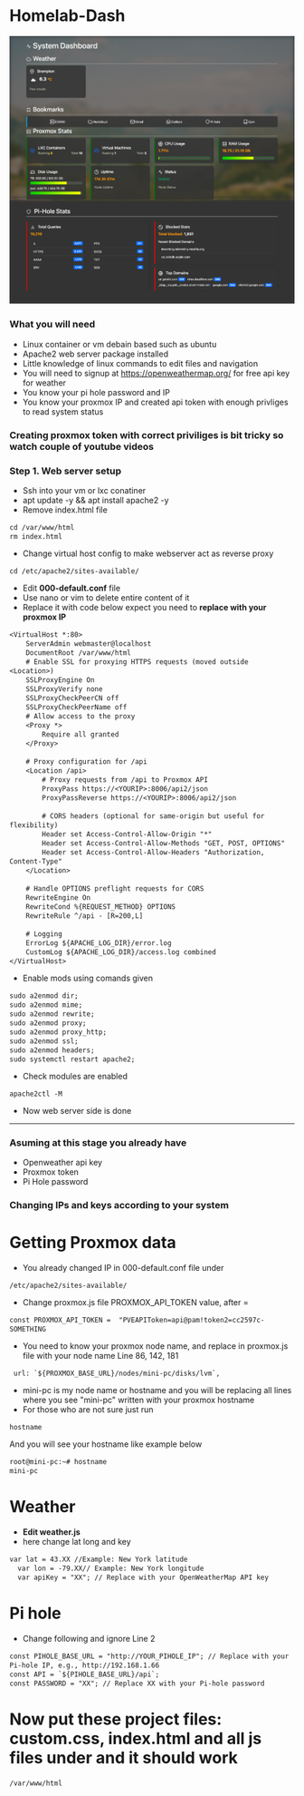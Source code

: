 # Homelab-Dash 
![Demo](demo.png?raw=true "Demo Page")
### What you will need

- Linux container or vm debain based such as ubuntu 
- Apache2 web server package installed
- Little knowledge of linux commands to edit files and navigation
- You will need to signup at https://openweathermap.org/ for free api key for weather
- You know your pi hole password and IP
- You know your proxmox IP and created api token with enough privliges to read system status

### Creating proxmox token with correct priviliges is bit tricky so watch couple of youtube videos

### Step 1. Web server setup
- Ssh into your vm or lxc conatiner
- apt update -y && apt install apache2 -y
- Remove index.html file
```
cd /var/www/html
rm index.html
```
- Change virtual host config to make webserver act as reverse proxy 
```
cd /etc/apache2/sites-available/
```
- Edit **000-default.conf** file
- Use nano or vim to delete entire content of it
- Replace it with code below expect you need to **replace with your proxmox IP**
```
<VirtualHost *:80>
    ServerAdmin webmaster@localhost
    DocumentRoot /var/www/html
    # Enable SSL for proxying HTTPS requests (moved outside <Location>)
    SSLProxyEngine On
    SSLProxyVerify none
    SSLProxyCheckPeerCN off
    SSLProxyCheckPeerName off
    # Allow access to the proxy
    <Proxy *>
        Require all granted
    </Proxy>

    # Proxy configuration for /api
    <Location /api>
        # Proxy requests from /api to Proxmox API
        ProxyPass https://<YOURIP>:8006/api2/json
        ProxyPassReverse https://<YOURIP>:8006/api2/json

        # CORS headers (optional for same-origin but useful for flexibility)
        Header set Access-Control-Allow-Origin "*"
        Header set Access-Control-Allow-Methods "GET, POST, OPTIONS"
        Header set Access-Control-Allow-Headers "Authorization, Content-Type"
    </Location>

    # Handle OPTIONS preflight requests for CORS
    RewriteEngine On
    RewriteCond %{REQUEST_METHOD} OPTIONS
    RewriteRule ^/api - [R=200,L]

    # Logging
    ErrorLog ${APACHE_LOG_DIR}/error.log
    CustomLog ${APACHE_LOG_DIR}/access.log combined
</VirtualHost>
```
- Enable mods using comands given 
```
sudo a2enmod dir;
sudo a2enmod mime;
sudo a2enmod rewrite;
sudo a2enmod proxy;
sudo a2enmod proxy_http;
sudo a2enmod ssl;
sudo a2enmod headers;
sudo systemctl restart apache2;
```
- Check modules are enabled
```
apache2ctl -M
```
- Now web server side is done

------------
### Asuming at this stage you already have 
- Openweather api key
- Proxmox token
- Pi Hole password

### Changing IPs and keys according to your system
# Getting Proxmox data
- You already changed IP in 000-default.conf file under 
```
/etc/apache2/sites-available/
```
- Change proxmox.js file PROXMOX_API_TOKEN value, after =
```
const PROXMOX_API_TOKEN =  "PVEAPIToken=api@pam!token2=cc2597c-SOMETHING
```
- You need to know your proxmox node name, and replace in proxmox.js file with your node name Line 86, 142, 181
```
 url: `${PROXMOX_BASE_URL}/nodes/mini-pc/disks/lvm`,
```
- mini-pc is my node name or hostname and you will be replacing all lines where you see "mini-pc" written with your proxmox hostname
- For those who are not sure just run
```
hostname
```
And you will see your hostname like example below
```
root@mini-pc:~# hostname
mini-pc
```
  
# Weather
- **Edit weather.js**
- here change lat long and key
```
var lat = 43.XX //Example: New York latitude
  var lon = -79.XX// Example: New York longitude
  var apiKey = "XX"; // Replace with your OpenWeatherMap API key
  ```

# Pi hole
- Change following and ignore Line 2
```
const PIHOLE_BASE_URL = "http://YOUR_PIHOLE_IP"; // Replace with your Pi-hole IP, e.g., http://192.168.1.66
const API = `${PIHOLE_BASE_URL}/api`;
const PASSWORD = "XX"; // Replace XX with your Pi-hole password
```

# Now put these project files: custom.css, index.html and all js files under and it should work
```
/var/www/html
```

